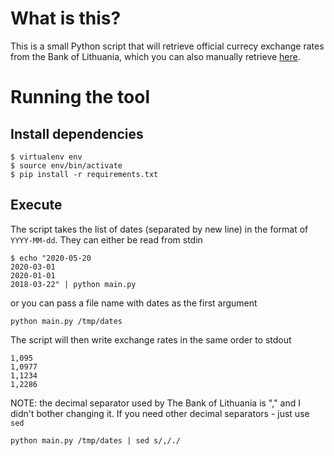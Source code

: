 # What is this?
This is a small Python script that will retrieve official currecy exchange rates from the Bank of Lithuania, which you can also manually retrieve [here](https://www.lb.lt/lt/pagal-buhalterines-apskaitos-istatyma-formuojami-euro-ir-uzsienio-valiutu-santykiai).

# Running the tool
## Install dependencies
```
$ virtualenv env
$ source env/bin/activate
$ pip install -r requirements.txt
```
## Execute
The script takes the list of dates (separated by new line) in the format of `YYYY-MM-dd`. They can either be read from stdin
```
$ echo "2020-05-20
2020-03-01
2020-01-01
2018-03-22" | python main.py
```
or you can pass a file name with dates as the first argument
```
python main.py /tmp/dates
```
The script will then write exchange rates in the same order to stdout
```
1,095
1,0977
1,1234
1,2286
```
NOTE: the decimal separator used by The Bank of Lithuania is "," and I didn't bother changing it. If you need other decimal separators - just use `sed`
```
python main.py /tmp/dates | sed s/,/./
```
